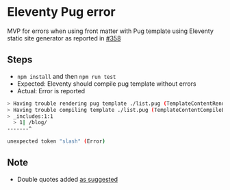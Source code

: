 # Eleventy Pug error

MVP for errors when using front matter with Pug template using Eleventy static site generator as reported in [#358](https://github.com/11ty/eleventy/issues/358#issuecomment-451757868)

## Steps

* `npm install` and then `npm run test`
* Expected: Eleventy should compile pug template without errors
* Actual: Error is reported

```bash
> Having trouble rendering pug template ./list.pug (TemplateContentRenderError)
> Having trouble compiling template ./list.pug (TemplateContentCompileError)
> _includes:1:1
  > 1| /blog/
-------^

unexpected token "slash" (Error)
```

## Note

* Double quotes added [as suggested](https://github.com/11ty/eleventy/issues/358#issuecomment-451812070)
